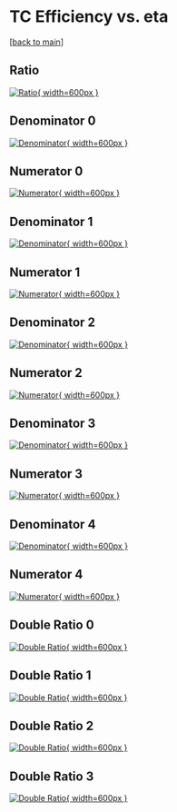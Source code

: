 # TC Efficiency vs. eta

[[back to main](./)]



## Ratio

[![Ratio](../mtv/var/TC_base_13_1_eff_eta.png){ width=600px }](../mtv/var/TC_base_13_1_eff_eta.pdf)

## Denominator 0

[![Denominator](../mtv/den/TC_base_13_1_eff_eta_den0.png){ width=600px }](../mtv/den/TC_base_13_1_eff_eta_den0.pdf)

## Numerator 0

[![Numerator](../mtv/num/TC_base_13_1_eff_eta_num0.png){ width=600px }](../mtv/num/TC_base_13_1_eff_eta_num0.pdf)

## Denominator 1

[![Denominator](../mtv/den/TC_base_13_1_eff_eta_den1.png){ width=600px }](../mtv/den/TC_base_13_1_eff_eta_den1.pdf)

## Numerator 1

[![Numerator](../mtv/num/TC_base_13_1_eff_eta_num1.png){ width=600px }](../mtv/num/TC_base_13_1_eff_eta_num1.pdf)

## Denominator 2

[![Denominator](../mtv/den/TC_base_13_1_eff_eta_den2.png){ width=600px }](../mtv/den/TC_base_13_1_eff_eta_den2.pdf)

## Numerator 2

[![Numerator](../mtv/num/TC_base_13_1_eff_eta_num2.png){ width=600px }](../mtv/num/TC_base_13_1_eff_eta_num2.pdf)

## Denominator 3

[![Denominator](../mtv/den/TC_base_13_1_eff_eta_den3.png){ width=600px }](../mtv/den/TC_base_13_1_eff_eta_den3.pdf)

## Numerator 3

[![Numerator](../mtv/num/TC_base_13_1_eff_eta_num3.png){ width=600px }](../mtv/num/TC_base_13_1_eff_eta_num3.pdf)

## Denominator 4

[![Denominator](../mtv/den/TC_base_13_1_eff_eta_den4.png){ width=600px }](../mtv/den/TC_base_13_1_eff_eta_den4.pdf)

## Numerator 4

[![Numerator](../mtv/num/TC_base_13_1_eff_eta_num4.png){ width=600px }](../mtv/num/TC_base_13_1_eff_eta_num4.pdf)

## Double Ratio 0

[![Double Ratio](../mtv/ratio/TC_base_13_1_eff_eta_ratio0.png){ width=600px }](../mtv/ratio/TC_base_13_1_eff_eta_ratio0.pdf)

## Double Ratio 1

[![Double Ratio](../mtv/ratio/TC_base_13_1_eff_eta_ratio1.png){ width=600px }](../mtv/ratio/TC_base_13_1_eff_eta_ratio1.pdf)

## Double Ratio 2

[![Double Ratio](../mtv/ratio/TC_base_13_1_eff_eta_ratio2.png){ width=600px }](../mtv/ratio/TC_base_13_1_eff_eta_ratio2.pdf)

## Double Ratio 3

[![Double Ratio](../mtv/ratio/TC_base_13_1_eff_eta_ratio3.png){ width=600px }](../mtv/ratio/TC_base_13_1_eff_eta_ratio3.pdf)

